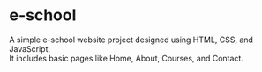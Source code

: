 # e-school
A simple e-school website project designed using HTML, CSS, and JavaScript.<br> It includes basic pages like Home, About, Courses, and Contact.<br>
